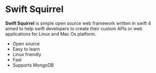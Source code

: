 # Swift Squirrel

**Swift Squirrel** is simple open source web framework written in swift 4 aimed to help swift developers to create their custom APIs or web applications for Linux and Mac Os platform. 

- Open source
- Easy to learn
- Linux friendly
- Fast
- Supports MongoDB
